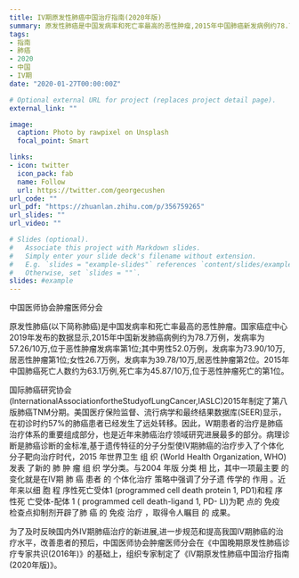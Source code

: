 ```yaml
---
title: IV期原发性肺癌中国治疗指南(2020年版)
summary: 原发性肺癌是中国发病率和死亡率最高的恶性肿瘤,2015年中国肺癌新发病例约78.7万例，死亡病例约63.1万例。由于侵袭性高，且缺乏有效的早期发现手段，导致中国大部分肺癌患者就诊时已是IV期。化疗是治疗IV期肺癌的基石，但疗效不佳。近年来，随着分子靶向治疗、免疫治疗的飞速发展，IV期肺癌的治疗理念在不断发生变化，患者的生存也得到了很大改善。为了及时反映国内外IV期肺癌治疗的新进展，进一步提高中国IV期肺癌的规范化诊疗水平，中国医师协会肿瘤医师分会组织专家制定了《IV期原发性肺癌中国治疗指南(2020年版)》。
tags:
- 指南
- 肺癌
- 2020
- 中国
- IV期
date: "2020-01-27T00:00:00Z"

# Optional external URL for project (replaces project detail page).
external_link: ""

image:
  caption: Photo by rawpixel on Unsplash
  focal_point: Smart

links:
- icon: twitter
  icon_pack: fab
  name: Follow
  url: https://twitter.com/georgecushen
url_code: ""
url_pdf: "https://zhuanlan.zhihu.com/p/356759265"
url_slides: ""
url_video: ""

# Slides (optional).
#   Associate this project with Markdown slides.
#   Simply enter your slide deck's filename without extension.
#   E.g. `slides = "example-slides"` references `content/slides/example-slides.md`.
#   Otherwise, set `slides = ""`.
slides: #example
---
```

中国医师协会肿瘤医师分会

原发性肺癌(以下简称肺癌)是中国发病率和死亡率最高的恶性肿瘤。国家癌症中心2019年发布的数据显示,2015年中国新发肺癌病例约为78.7万例，发病率为57.26/10万,位于恶性肿瘤发病率第1位;其中男性52.0万例，发病率为73.90/10万,居恶性肿瘤第1位;女性26.7万例，发病率为39.78/10万,居恶性肿瘤第2位。2015年中国肺癌死亡人数约为63.1万例,死亡率为45.87/10万,位于恶性肿瘤死亡的第1位。

国际肺癌研究协会(InternationalAssociationfortheStudyofLungCancer,IASLC)2015年制定了第八版肺癌TNM分期。美国医疗保险监督、流行病学和最终结果数据库(SEER)显示，在初诊时约57%的肺癌患者已经发生了远处转移。因此，W期患者的治疗是肺癌治疗体系的重要组成部分，也是近年来肺癌治疗领域研究进展最多的部分。病理诊断是肺癌诊断的金标准,基于遗传特征的分子分型使IV期肺癌的治疗步入了个体化分子靶向治疗时代，2015 年世界卫生 组 织 (World Health Organization, WHO)发表 了新的 肺 肿 瘤 组 织 学分类。与2004 年版 分类 相 比，其中一项最主要 的 变化就是在IV期 肺 癌 患者 的 个体化治疗 策略中强调了分子遗 传学的 作用 。近年来以细 胞 程 序性死亡受体1 (programmed cell death protein 1, PD1)和程 序性死 亡受体-配体 1 ( programmed cell death-ligand 1, PD- Ll)为靶 点的 免疫 检查点抑制剂开辟了肺 癌 的 免疫 治疗 ，取得令人瞩目 的 成果。

为了及时反映国内外IV期肺癌治疗的新进展,进一步规范和提高我国IV期肺癌的治疗水平，改善患者的预后，中国医师协会肿瘤医师分会在《中国晚期原发性肺癌诊疗专家共识(2016年)》的基础上，组织专家制定了《IV期原发性肺癌中国治疗指南(2020年版)》。
